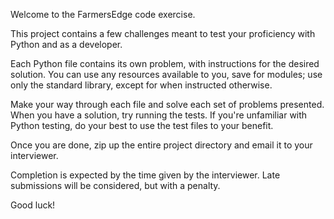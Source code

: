 Welcome to the FarmersEdge code exercise.

This project contains a few challenges meant to test your proficiency with Python and as a developer.

Each Python file contains its own problem, with instructions for the desired solution. You can use any resources
available to you, save for modules; use only the standard library, except for when instructed otherwise.

Make your way through each file and solve each set of problems presented. When you have a solution, try running the tests. If you're unfamiliar with Python testing, do your best to use the test files to your benefit.

Once you are done, zip up the entire project directory and email it to your interviewer.

Completion is expected by the time given by the interviewer. Late submissions will be considered, but with a penalty.

Good luck!

